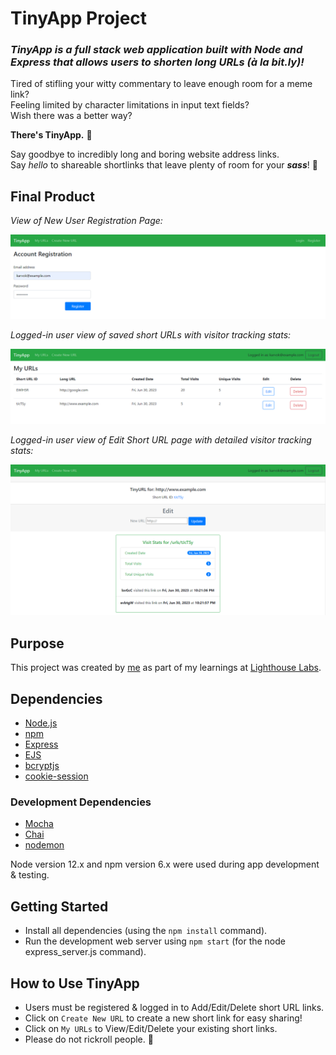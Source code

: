 # TinyApp Project

### *TinyApp is a full stack web application built with Node and Express that allows users to shorten long URLs (à la bit.ly)!*

Tired of stifling your witty commentary to leave enough room for a meme link?  
Feeling limited by character limitations in input text fields?  
Wish there was a better way?  

**There's TinyApp.** 🎉

Say goodbye to incredibly long and boring website address links.  
Say *hello* to shareable shortlinks that leave plenty of room for your **_sass_**! 🤩  

## Final Product
*View of New User Registration Page:*

!["Screenshot of New User Registration page"](/docs/screenshot-register-page.png)

*Logged-in user view of saved short URLs with visitor tracking stats:*

!["Screenshot of URLs page"](/docs/screenshot-urls-page.png)

*Logged-in user view of Edit Short URL page with detailed visitor tracking stats:*

!["Screenshot of URLs page"](/docs/screenshot-edit-page.png)

## Purpose

This project was created by [me](https://github.com/karvok) as part of my learnings at [Lighthouse Labs](https://www.lighthouselabs.ca/en/web-development-flex-program).

## Dependencies

- [Node.js](https://nodejs.org)
- [npm](https://www.npmjs.com)
- [Express](https://expressjs.com)
- [EJS](https://ejs.co)
- [bcryptjs](https://www.npmjs.com/package/bcryptjs)
- [cookie-session](https://github.com/expressjs/cookie-session)

### Development Dependencies

- [Mocha](https://mochajs.org)
- [Chai](https://www.chaijs.com)
- [nodemon](https://nodemon.io)

Node version 12.x and npm version 6.x were used during app development & testing.

## Getting Started

- Install all dependencies (using the `npm install` command).
- Run the development web server using `npm start` (for the node express_server.js command).

## How to Use TinyApp

- Users must be registered & logged in to Add/Edit/Delete short URL links.
- Click on `Create New URL` to create a new short link for easy sharing!
- Click on `My URLs` to View/Edit/Delete your existing short links.
- Please do not rickroll people. 🙂